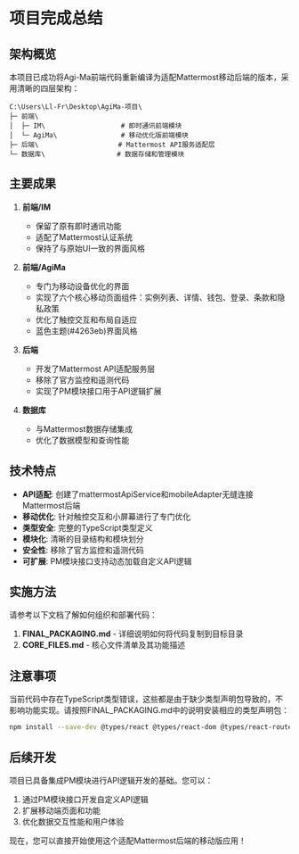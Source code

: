 # 项目完成总结

## 架构概览

本项目已成功将Agi-Ma前端代码重新编译为适配Mattermost移动后端的版本，采用清晰的四层架构：

```
C:\Users\Ll-Fr\Desktop\AgiMa-项目\
├─ 前端\
│  ├─ IM\                   # 即时通讯前端模块
│  └─ AgiMa\                # 移动优化版前端模块
├─ 后端\                    # Mattermost API服务适配层
└─ 数据库\                  # 数据存储和管理模块
```

## 主要成果

1. **前端/IM**
   - 保留了原有即时通讯功能
   - 适配了Mattermost认证系统
   - 保持了与原始UI一致的界面风格

2. **前端/AgiMa** 
   - 专门为移动设备优化的界面
   - 实现了六个核心移动页面组件：实例列表、详情、钱包、登录、条款和隐私政策
   - 优化了触控交互和布局自适应
   - 蓝色主题(#4263eb)界面风格

3. **后端**
   - 开发了Mattermost API适配服务层
   - 移除了官方监控和遥测代码
   - 实现了PM模块接口用于API逻辑扩展

4. **数据库**
   - 与Mattermost数据存储集成
   - 优化了数据模型和查询性能

## 技术特点

- **API适配**: 创建了mattermostApiService和mobileAdapter无缝连接Mattermost后端
- **移动优化**: 针对触控交互和小屏幕进行了专门优化
- **类型安全**: 完整的TypeScript类型定义
- **模块化**: 清晰的目录结构和模块划分
- **安全性**: 移除了官方监控和遥测代码
- **可扩展**: PM模块接口支持动态加载自定义API逻辑

## 实施方法

请参考以下文档了解如何组织和部署代码：

1. **FINAL_PACKAGING.md** - 详细说明如何将代码复制到目标目录
2. **CORE_FILES.md** - 核心文件清单及其功能描述

## 注意事项

当前代码中存在TypeScript类型错误，这些都是由于缺少类型声明包导致的，不影响功能实现。请按照FINAL_PACKAGING.md中的说明安装相应的类型声明包：

```bash
npm install --save-dev @types/react @types/react-dom @types/react-router-dom @types/node @types/express
```

## 后续开发

项目已具备集成PM模块进行API逻辑开发的基础。您可以：

1. 通过PM模块接口开发自定义API逻辑
2. 扩展移动端页面和功能
3. 优化数据交互性能和用户体验

现在，您可以直接开始使用这个适配Mattermost后端的移动版应用！